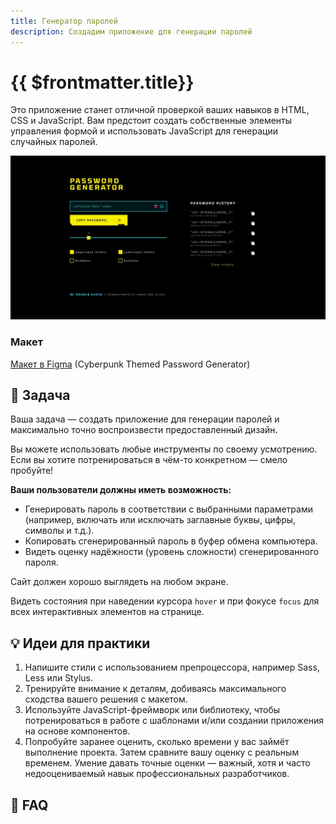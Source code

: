 ```yaml
---
title: Генератор паролей
description: Создадим приложение для генерации паролей
---
```


# {{ $frontmatter.title}}

<ChallengesBadges type="html" />
<ChallengesBadges type="css" />
<ChallengesBadges type="js" />

Это приложение станет отличной проверкой ваших навыков в HTML, CSS и JavaScript. Вам предстоит создать собственные элементы управления формой и использовать JavaScript для генерации случайных паролей.

![Превью генератора паролей](./hero.jpg)

### Макет

[Макет в Figma](https://www.figma.com/community/file/1167934186210755390/cyberpunk-themed-password-generator) (Cyberpunk Themed Password Generator)

## 📝 Задача

Ваша задача — создать приложение для генерации паролей и максимально точно воспроизвести предоставленный дизайн.

Вы можете использовать любые инструменты по своему усмотрению. Если вы хотите потренироваться в чём-то конкретном — смело пробуйте!

**Ваши пользователи должны иметь возможность:**

- Генерировать пароль в соответствии с выбранными параметрами (например, включать или исключать заглавные буквы, цифры, символы и т.д.).
- Копировать сгенерированный пароль в буфер обмена компьютера.
- Видеть оценку надёжности (уровень сложности) сгенерированного пароля.

Сайт должен хорошо выглядеть на любом экране.

Видеть состояния при наведении курсора `hover` и при фокусе `focus` для всех интерактивных элементов на странице.

## 💡 Идеи для практики

1. Напишите стили с использованием препроцессора, например Sass, Less или Stylus.
2. Тренируйте внимание к деталям, добиваясь максимального сходства вашего решения с макетом.
3. Используйте JavaScript-фреймворк или библиотеку, чтобы потренироваться в работе с шаблонами и/или создании приложения на основе компонентов.
4. Попробуйте заранее оценить, сколько времени у вас займёт выполнение проекта. Затем сравните вашу оценку с реальным временем. Умение давать точные оценки — важный, хотя и часто недооцениваемый навык профессиональных разработчиков.

## 🤔 FAQ

<ChallengesAccordion />

